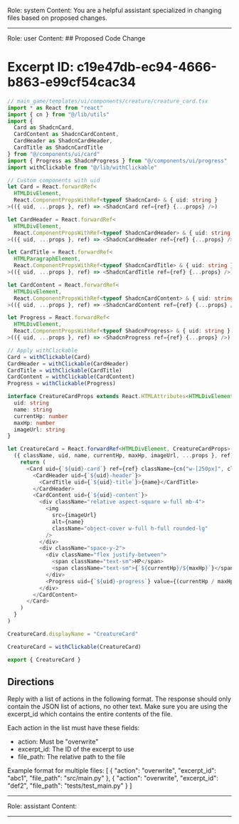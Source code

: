 Role: system
Content: You are a helpful assistant specialized in changing files based on proposed changes.
__________________
Role: user
Content: ## Proposed Code Change
# Excerpt ID: c19e47db-ec94-4666-b863-e99cf54cac34
```typescript
// main_game/templates/ui/components/creature/creature_card.tsx
import * as React from "react"
import { cn } from "@/lib/utils"
import { 
  Card as ShadcnCard, 
  CardContent as ShadcnCardContent, 
  CardHeader as ShadcnCardHeader, 
  CardTitle as ShadcnCardTitle 
} from "@/components/ui/card"
import { Progress as ShadcnProgress } from "@/components/ui/progress"
import withClickable from "@/lib/withClickable"

// Custom components with uid
let Card = React.forwardRef<
  HTMLDivElement, 
  React.ComponentPropsWithRef<typeof ShadcnCard> & { uid: string }
>(({ uid, ...props }, ref) => <ShadcnCard ref={ref} {...props} />)

let CardHeader = React.forwardRef<
  HTMLDivElement,
  React.ComponentPropsWithRef<typeof ShadcnCardHeader> & { uid: string }
>(({ uid, ...props }, ref) => <ShadcnCardHeader ref={ref} {...props} />)

let CardTitle = React.forwardRef<
  HTMLParagraphElement,
  React.ComponentPropsWithRef<typeof ShadcnCardTitle> & { uid: string }
>(({ uid, ...props }, ref) => <ShadcnCardTitle ref={ref} {...props} />)

let CardContent = React.forwardRef<
  HTMLDivElement,
  React.ComponentPropsWithRef<typeof ShadcnCardContent> & { uid: string }
>(({ uid, ...props }, ref) => <ShadcnCardContent ref={ref} {...props} />)

let Progress = React.forwardRef<
  HTMLDivElement,
  React.ComponentPropsWithRef<typeof ShadcnProgress> & { uid: string }
>(({ uid, ...props }, ref) => <ShadcnProgress ref={ref} {...props} />)

// Apply withClickable
Card = withClickable(Card)
CardHeader = withClickable(CardHeader)
CardTitle = withClickable(CardTitle)
CardContent = withClickable(CardContent)
Progress = withClickable(Progress)

interface CreatureCardProps extends React.HTMLAttributes<HTMLDivElement> {
  uid: string
  name: string
  currentHp: number
  maxHp: number
  imageUrl: string
}

let CreatureCard = React.forwardRef<HTMLDivElement, CreatureCardProps>(
  ({ className, uid, name, currentHp, maxHp, imageUrl, ...props }, ref) => {
    return (
      <Card uid={`${uid}-card`} ref={ref} className={cn("w-[250px]", className)} {...props}>
        <CardHeader uid={`${uid}-header`}>
          <CardTitle uid={`${uid}-title`}>{name}</CardTitle>
        </CardHeader>
        <CardContent uid={`${uid}-content`}>
          <div className="relative aspect-square w-full mb-4">
            <img
              src={imageUrl}
              alt={name}
              className="object-cover w-full h-full rounded-lg"
            />
          </div>
          <div className="space-y-2">
            <div className="flex justify-between">
              <span className="text-sm">HP</span>
              <span className="text-sm">{`${currentHp}/${maxHp}`}</span>
            </div>
            <Progress uid={`${uid}-progress`} value={(currentHp / maxHp) * 100} />
          </div>
        </CardContent>
      </Card>
    )
  }
)

CreatureCard.displayName = "CreatureCard"

CreatureCard = withClickable(CreatureCard)

export { CreatureCard }
```

## Directions
Reply with a list of actions in the following format. The response should only contain the JSON list of actions, no other text.
Make sure you are using the excerpt_id which contains the entire contents of the file.

Each action in the list must have these fields:
- action: Must be "overwrite"
- excerpt_id: The ID of the excerpt to use
- file_path: The relative path to the file

Example format for multiple files:
[
    {
        "action": "overwrite",
        "excerpt_id": "abc1",
        "file_path": "src/main.py"
    },
    {
        "action": "overwrite",
        "excerpt_id": "def2",
        "file_path": "tests/test_main.py"
    }
]
__________________
Role: assistant
Content: 
__________________
